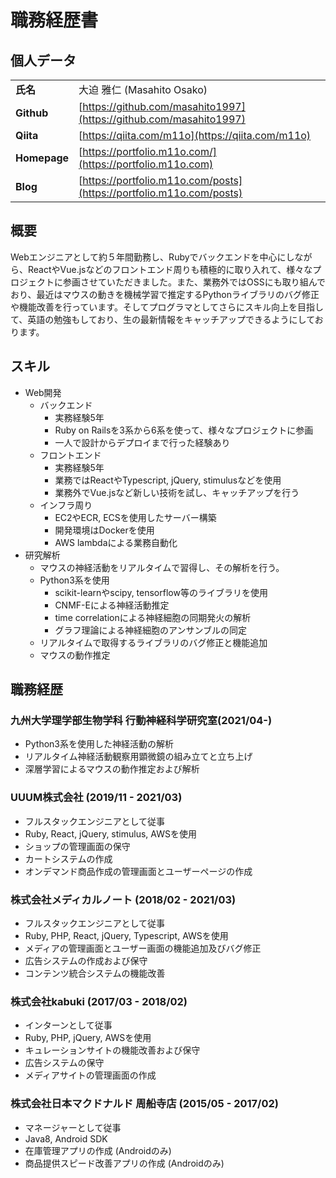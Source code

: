 # 職務経歴書

## 個人データ

|      |                          |
| ---- | -------------------------|
| **氏名** | 大迫 雅仁 (Masahito Osako) |
| **Github** | [https://github.com/masahito1997](https://github.com/masahito1997) |
| **Qiita** | [https://qiita.com/m11o](https://qiita.com/m11o) |
| **Homepage** | [https://portfolio.m11o.com/](https://portfolio.m11o.com) |
| **Blog** | [https://portfolio.m11o.com/posts](https://portfolio.m11o.com/posts) |

## 概要

Webエンジニアとして約５年間勤務し、Rubyでバックエンドを中心にしながら、ReactやVue.jsなどのフロントエンド周りも積極的に取り入れて、様々なプロジェクトに参画させていただきました。また、業務外ではOSSにも取り組んでおり、最近はマウスの動きを機械学習で推定するPythonライブラリのバグ修正や機能改善を行っています。そしてプログラマとしてさらにスキル向上を目指して、英語の勉強もしており、生の最新情報をキャッチアップできるようにしております。

## スキル

- Web開発
    - バックエンド
        - 実務経験5年
        - Ruby on Railsを3系から6系を使って、様々なプロジェクトに参画
        - 一人で設計からデプロイまで行った経験あり
    - フロントエンド
        - 実務経験5年
        - 業務ではReactやTypescript, jQuery, stimulusなどを使用
        - 業務外でVue.jsなど新しい技術を試し、キャッチアップを行う
    - インフラ周り
        - EC2やECR, ECSを使用したサーバー構築
        - 開発環境はDockerを使用
        - AWS lambdaによる業務自動化
- 研究解析
    - マウスの神経活動をリアルタイムで習得し、その解析を行う。
    - Python3系を使用
        - scikit-learnやscipy, tensorflow等のライブラリを使用
        - CNMF-Eによる神経活動推定
        - time correlationによる神経細胞の同期発火の解析
        - グラフ理論による神経細胞のアンサンブルの同定
    - リアルタイムで取得するライブラリのバグ修正と機能追加
    - マウスの動作推定

## 職務経歴

### 九州大学理学部生物学科 行動神経科学研究室(2021/04-)

- Python3系を使用した神経活動の解析
- リアルタイム神経活動観察用顕微鏡の組み立てと立ち上げ
- 深層学習によるマウスの動作推定および解析

### UUUM株式会社 (2019/11 - 2021/03)

- フルスタックエンジニアとして従事
- Ruby, React, jQuery, stimulus, AWSを使用
- ショップの管理画面の保守
- カートシステムの作成
- オンデマンド商品作成の管理画面とユーザーページの作成

### 株式会社メディカルノート (2018/02 - 2021/03)

- フルスタックエンジニアとして従事
- Ruby, PHP, React, jQuery, Typescript, AWSを使用
- メディアの管理画面とユーザー画面の機能追加及びバグ修正
- 広告システムの作成および保守
- コンテンツ統合システムの機能改善

### 株式会社kabuki (2017/03 - 2018/02)

- インターンとして従事
- Ruby, PHP, jQuery, AWSを使用
- キュレーションサイトの機能改善および保守
- 広告システムの保守
- メディアサイトの管理画面の作成

### 株式会社日本マクドナルド 周船寺店 (2015/05 - 2017/02)

- マネージャーとして従事
- Java8, Android SDK
- 在庫管理アプリの作成 (Androidのみ)
- 商品提供スピード改善アプリの作成 (Androidのみ)
